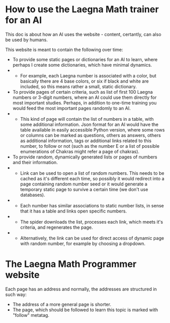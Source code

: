 
# How to use the Laegna Math trainer for an AI
This doc is about how an AI uses the website - content, certantly, can also be used by humans.

This website is meant to contain the following over time:
- To provide some static pages or dictionaries for an AI to learn, where perhaps I create some dictionaries, which have minimal dynamics.
- - For example, each Laegna number is associated with a color, but basically there are 4 base colors, or six if black and white are included, so this means rather a small, static dictionary.
- To provide pages of certain criteria, such as list of first 100 Laegna numbers or 3-digit numbers, where an AI could use them directly for most important studies. Perhaps, in addition to one-time training you would feed the most important pages randomly to an AI.
- - This kind of page will contain the list of numbers in a table, with some additional information. Json format for an AI would have the table available in easily accessible Python version, where some rows or columns can be marked as questions, others as answers, others as additional information, tags or additional links related to this number, to follow or not (such as the number E or a list of possible enumerations of Chakras might refer a page of chakras).
- To provide random, dynamically generated lists or pages of numbers and their information.
- - Link can be used to open a list of random numbers. This needs to be cached as it's different each time, so possibly it would redirect into a page containing random number seed or it would generate a temporary static page to survive a certain time (we don't use databases).
- - Each number has similar associations to static number lists, in sense that it has a table and links open specific numbers.
- - The spider downloads the list, processes each link, which meets it's criteria, and regenerates the page.
- - Alternatively, the link can be used for direct access of dynamic page with random number, for example by choosing a dropdown.

# The Laegna Math Programmer website

Each page has an address and normally, the addresses are structured in such way:
- The address of a more general page is shorter.
- The page, which should be followed to learn this topic is marked with "follow" metatag.
